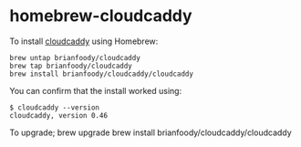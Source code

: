 # homebrew-cloudcaddy

To install [cloudcaddy](https://github.com/brianfoody/cloudcaddy) using Homebrew:

    brew untap brianfoody/cloudcaddy
    brew tap brianfoody/cloudcaddy
    brew install brianfoody/cloudcaddy/cloudcaddy

You can confirm that the install worked using:

    $ cloudcaddy --version
    cloudcaddy, version 0.46

To upgrade;
brew upgrade
brew install brianfoody/cloudcaddy/cloudcaddy
